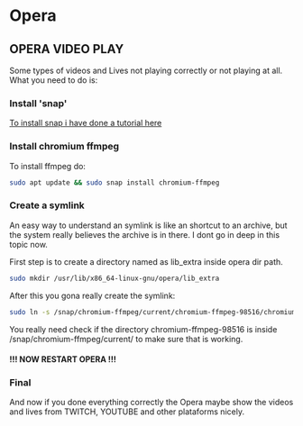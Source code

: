 # Opera

## OPERA VIDEO PLAY

Some types of videos and Lives not playing correctly or not playing at all.
What you need to do is:

### Install 'snap'
[To install snap i have done a tutorial here](../snap/README.md)

### Install chromium ffmpeg
To install ffmpeg do:

```sh
sudo apt update && sudo snap install chromium-ffmpeg
```

### Create a symlink
An easy way to understand an symlink is like an shortcut to an archive, but the system really believes the archive is in there. I dont go in deep in this topic now.

First step is to create a directory named as lib_extra inside opera dir path.

```sh
sudo mkdir /usr/lib/x86_64-linux-gnu/opera/lib_extra
```

After this you gona really create the symlink:

```sh
sudo ln -s /snap/chromium-ffmpeg/current/chromium-ffmpeg-98516/chromium-ffmpeg/libffmpeg.so /usr/lib/x86_64-linux-gnu/opera/lib_extra
```

You really need check if the directory chromium-ffmpeg-98516 is inside /snap/chromium-ffmpeg/current/ to make sure that is working.

#### !!! NOW RESTART OPERA !!!

### Final
And now if you done everything correctly the Opera maybe show the videos and lives from TWITCH, YOUTUBE and other plataforms nicely.
